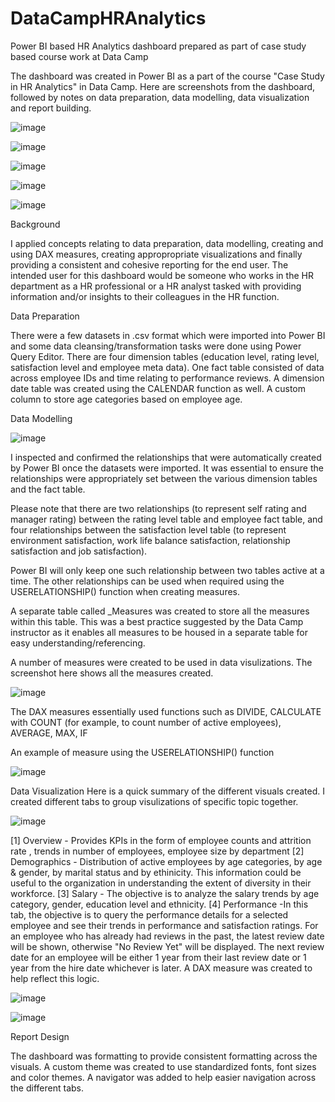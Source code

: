 # DataCampHRAnalytics
Power BI based HR Analytics dashboard prepared as part of case study based course work at Data Camp

The dashboard was created in Power BI as a part of the course "Case Study in HR Analytics" in Data Camp.
Here are screenshots from the dashboard, followed by notes on data preparation, data modelling, data visualization and report building.

![image](https://github.com/user-attachments/assets/6d0a6436-c878-49ee-b1bd-4e3358cc7872)

![image](https://github.com/user-attachments/assets/967578b3-cc7d-43aa-ab37-14b274218e02)

![image](https://github.com/user-attachments/assets/858517a7-6959-43a7-b2cd-286698af5663)

![image](https://github.com/user-attachments/assets/538bdb6e-8a34-47fd-bde8-7dd1f9668bcf)

![image](https://github.com/user-attachments/assets/b13ccd59-7a6b-4c50-aaa9-49cfe529d5c9)


Background

I applied concepts relating to data preparation, data modelling, creating and using DAX measures, creating appropropriate visualizations and finally providing a consistent and cohesive reporting for the end user.
The intended user for this dashboard would be someone who works in the HR department as a HR professional or a HR analyst tasked with providing information and/or insights to their colleagues in the HR function.

Data Preparation

There were a few datasets in .csv format which were imported into Power BI and some data cleansing/transformation tasks were done using Power Query Editor.
There are four dimension tables (education level, rating level, satisfaction level and employee meta data). 
One fact table consisted of data across employee IDs and time relating to performance reviews.
A dimension date table was created using the CALENDAR function as well.
A custom column to store age categories based on employee age.


Data Modelling

![image](https://github.com/user-attachments/assets/02aa2789-809c-41ae-92bd-6aee8cfa1d31)

I inspected and confirmed the relationships that were automatically created by Power BI once the datasets were imported. It was essential to ensure the relationships were appropriately set between the various dimension tables and the fact table.

Please note that there are two relationships (to represent self rating and manager rating)  between the rating level table and employee fact table, and four relationships between the satisfaction level table (to represent environment satisfaction, work life balance satisfaction, relationship satisfaction and job satisfaction).

Power BI will only keep one such relationship between two tables active at a time. The other relationships can be used when required using the USERELATIONSHIP() function when creating measures.

A separate table called _Measures was created to store all the measures within this table. This was a best practice suggested by the Data Camp instructor as it enables all measures to be housed in a separate table for easy understanding/referencing.

A number of measures were created to be used in data visulizations. The screenshot here shows all the measures created.

![image](https://github.com/user-attachments/assets/b0938543-c5fa-4c63-bb77-a082d168f5fb)

The DAX measures essentially used functions such as DIVIDE, CALCULATE with COUNT (for example, to count number of active employees), AVERAGE, MAX, IF

An example of measure using the USERELATIONSHIP() function

![image](https://github.com/user-attachments/assets/36330390-b7e6-48a0-8e12-896b40359e7c)


Data Visualization
Here is a quick summary of the different visuals created. I created different tabs to group visulizations of specific topic together.

![image](https://github.com/user-attachments/assets/25039550-94f1-4b1c-9c8c-9cf16f0a47ce)

[1] Overview - Provides KPIs in the form of employee counts and attrition rate , trends in number of employees, employee size by department 
[2] Demographics - Distribution of active employees by age categories, by age & gender, by marital status and by ethinicity. This information could be useful to the organization in understanding the extent of diversity in their workforce.
[3] Salary - The objective is to analyze the salary trends by age category, gender, education level and ethnicity. 
[4] Performance -In this tab, the objective is to query the performance details for a selected employee and see their trends in performance and satisfaction ratings. For an employee who has already had reviews in the past, the latest review date will be shown, otherwise "No Review Yet" will be displayed. The next review date for an employee will be either 1 year from their last review date or 1 year from the hire date whichever is later. A DAX measure was created to help reflect this logic.

![image](https://github.com/user-attachments/assets/a9a06cd6-3738-4b55-a922-bdc4761738cb)


![image](https://github.com/user-attachments/assets/5017c394-e9ca-4f61-9e2b-32561fd3cf99)





Report Design

The dashboard was formatting to provide consistent formatting across the visuals. A custom theme was created to use standardized fonts, font sizes and color themes.
A navigator was added to help easier navigation across the different tabs.



